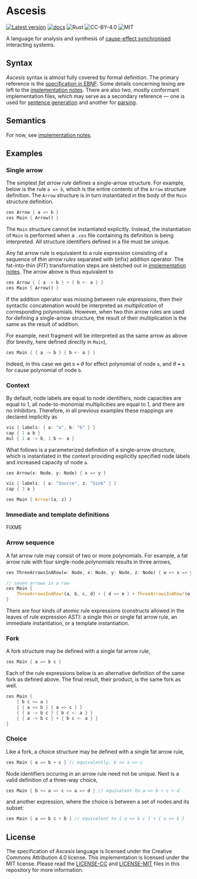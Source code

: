 Ascesis
=======
[![Latest version](https://img.shields.io/crates/v/ascesis.svg)](https://crates.io/crates/ascesis)
[![docs](https://docs.rs/ascesis/badge.svg)](https://docs.rs/ascesis)
![Rust](https://img.shields.io/badge/rust-nightly-brightgreen.svg)
![CC-BY-4.0](https://img.shields.io/badge/license-CC-blue.svg)
![MIT](https://img.shields.io/badge/license-MIT-blue.svg)

A language for analysis and synthesis of [cause-effect
synchronised](https://link.springer.com/book/10.1007/978-3-030-20461-7)
interacting systems.

## Syntax

_Ascesis_ syntax is almost fully covered by formal definition.  The
primary reference is the [specification in
EBNF](spec/ascesis-syntax.ebnf).  Some details concerning lexing are
left to the [implementation notes](spec/lexer-implementation.md).
There are also two, mostly conformant implementation files, which may
serve as a secondary reference &mdash; one is used for [sentence
generation](src/ascesis_grammar.bnf) and another for
[parsing](src/ascesis_parser.lalrpop).

## Semantics

For now, see [implementation notes](spec/parser-implementation.md).

## Examples

### Single arrow

The simplest _fat arrow rule_ defines a single-arrow structure.  For
example, below is the rule `a => b`, which is the entire contents of
the `Arrow` structure definition.  The `Arrow` structure is in turn
instantiated in the body of the `Main` structure definition.

```rust
ces Arrow { a => b }
ces Main { Arrow() }
```

The `Main` structure cannot be instantiated explicitly.  Instead, the
instantiation of `Main` is performed when a `.ces` file containing its
definition is being interpreted.  All structure identifiers defined in
a file must be unique.

Any fat arrow rule is equivalent to a rule expression consisting of a
sequence of _thin arrow rules_ separated with (infix) addition
operator.  The fat-into-thin (_FIT_) transformation steps are sketched
out in [implementation
notes](spec/parser-implementation.md#fat-arrow-rules).  The arrow
above is thus equivalent to

```rust
ces Arrow { { a -> b } + { b <- a } }
ces Main { Arrow() }
```

If the addition operator was missing between rule expressions, then
their syntactic concatenation would be interpreted as _multiplication_
of corresponding polynomials.  However, when two thin arrow rules are
used for defining a single-arrow structure, the result of their
multiplication is the same as the result of addition.

For example, next fragment will be interpreted as the same arrow as
above (for brevity, here defined directly in `Main`),

```rust
ces Main { { a -> b } { b <- a } }
```

Indeed, in this case we get `b` &bullet; _&theta;_ for effect
polynomial of node `a`, and _&theta;_ &bullet; `a` for cause
polynomial of node `b`.

### Context

By default, node labels are equal to node identifiers, node capacities
are equal to 1, all node-to-monomial multiplicities are equal to 1,
and there are no inhibitors.  Therefore, in all previous examples
these mappings are declared implicitly as

```rust
vis { labels: { a: "a", b: "b" } }
cap { 1 a b }
mul { 1 a -> b, 1 b <- a }
```

What follows is a parameterized definition of a single-arrow
structure, which is instantiated in the context providing explicitly
specified node labels and increased capacity of node `a`.

```rust
ces Arrow(x: Node, y: Node) { x => y }

vis { labels: { a: "Source", z: "Sink" } }
cap { 3 a }

ces Main { Arrow!(a, z) }
```

### Immediate and template definitions

FIXME

### Arrow sequence

A fat arrow rule may consist of two or more polynomials.  For example,
a fat arrow rule with four single-node polynomials results in three
arrows,

```rust
ces ThreeArrowsInARow(w: Node, x: Node, y: Node, z: Node) { w => x => y => z }

// seven arrows in a row
ces Main {
    ThreeArrowsInARow!(a, b, c, d) + { d => e } + ThreeArrowsInARow!(e, f, g, h)
}
```

There are four kinds of atomic rule expressions (constructs allowed in
the leaves of rule expression AST): a single thin or single fat arrow
rule, an immediate instantiation, or a template instantiation.

### Fork

A fork structure may be defined with a single fat arrow rule,

```rust
ces Main { a => b c }
```

Each of the rule expressions below is an alternative definition of the
same fork as defined above.  The final result, their product, is the
same fork as well.

```rust
ces Main {
    { b c <= a }
    { { a => b } { a => c } }
    { { a -> b c } { b c <- a } }
    { { a -> b c } + { b c <- a } }
}
```

### Choice

Like a fork, a choice structure may be defined with a single fat arrow
rule,

```rust
ces Main { a => b + c } // equivalently, b <= a => c
```

Node identifiers occuring in an arrow rule need not be unique.  Next
is a valid definition of a three-way choice,

```rust
ces Main { b <= a => c <= a => d } // equivalent to a => b + c + d
```

and another expression, where the choice is between a set of nodes and
its subset:

```rust
ces Main { a => b c + b } // equivalent to { a => b c } + { a => b }
```

## License

The specification of _Ascesis_ language is licensed under the Creative
Commons Attribution 4.0 license.  This implementation is licensed
under the MIT license.  Please read the [LICENSE-CC](LICENSE-CC) and
[LICENSE-MIT](LICENSE-MIT) files in this repository for more
information.
